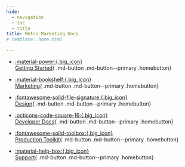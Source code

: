 ```yaml
---
hide:
  - navigation
  - toc
  - title
title: Metro Marketing Docs
# template: home.html

---
```


<style>
  .md-typeset h1,
  .md-content__button {
    display: none;
  }
/* .search-container {
    max-width: 600px;
    margin: 50px auto;
}

input[type="text"] {
    display: block;
    width: calc(100% - 24px);
    font-size: 18px;
    font-weight: 600;
    color: #4b00ff;
    padding: 10px;
    border: 2px solid #4b00ff;
} */
</style>

<!-- ## How can we help you? -->

<!-- <div class="search-container">
   <form action="">
     <input type="text" placeholder="Search..." name="search">
   </form>
</div> -->

<div class="grid cards" markdown>

- [:material-power:{.big_icon}<br>Getting Started](./Getting-Started/){ .md-button .md-button--primary .homebutton}
- [:material-bookshelf:{.big_icon}<br>Marketing](./Marketing/){ .md-button .md-button--primary .homebutton}
- [ :fontawesome-solid-file-signature:{.big_icon} <br>Design](./Design/){ .md-button .md-button--primary .homebutton}
- [ :octicons-code-square-16:{.big_icon} <br> Developer Docs](./Developer-Docs/){ .md-button .md-button--primary .homebutton}
- [ :fontawesome-solid-toolbox:{.big_icon} <br> Production Toolkit](./Production-Toolkit/){ .md-button .md-button--primary .homebutton}

- [ :material-help-box:{.big_icon} <br> Support](./Support/){ .md-button .md-button--primary .homebutton}

</div>
